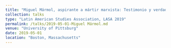 ```yaml
---
title: "Miguel Mármol, aspirante a mártir marxista: Testimonio y verdad en Miguel Mármol (1972), de Roque Dalton"
collection: talks
type: "Latin American Studies Association, LASA 2019"
permalink: /talks/2019-05-01-Miguel Mármol.md
venue: "University of Pittsburg"
date: 2019-05-01
location: "Boston, Massachusetts"
---
```


